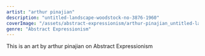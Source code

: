 ```yaml
---
artist: "arthur pinajian"
description: "untitled-landscape-woodstock-no-3876-1960"
coverImage: "/assets/abstract-expressionism/arthur-pinajian_untitled-landscape-woodstock-no-3876-1960.jpg"
genre: "Abstract Expressionism"
---
```

This is an art by arthur pinajian on Abstract Expressionism

